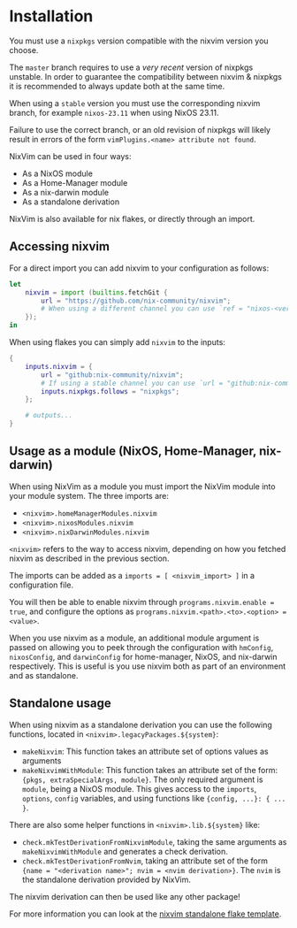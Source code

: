 # Installation

You must use a `nixpkgs` version compatible with the nixvim version you choose.

The `master` branch requires to use a _very recent_ version of nixpkgs unstable.
In order to guarantee the compatibility between nixvim & nixpkgs it is recommended to always update both at the same time.

When using a `stable` version you must use the corresponding nixvim branch, for example `nixos-23.11` when using NixOS 23.11.

Failure to use the correct branch, or an old revision of nixpkgs will likely result in errors of the form `vimPlugins.<name> attribute not found`.

NixVim can be used in four ways:
- As a NixOS module
- As a Home-Manager module
- As a nix-darwin module
- As a standalone derivation

NixVim is also available for nix flakes, or directly through an import.

## Accessing nixvim

For a direct import you can add nixvim to your configuration as follows:
```nix
let 
    nixvim = import (builtins.fetchGit {
        url = "https://github.com/nix-community/nixvim";
        # When using a different channel you can use `ref = "nixos-<version>"` to set it here
    });
in
```

When using flakes you can simply add `nixvim` to the inputs:
```nix
{
    inputs.nixvim = {
        url = "github:nix-community/nixvim";
        # If using a stable channel you can use `url = "github:nix-community/nixvim/nixos-<version>"`
        inputs.nixpkgs.follows = "nixpkgs";
    };

    # outputs...
}
```

## Usage as a module (NixOS, Home-Manager, nix-darwin)

When using NixVim as a module you must import the NixVim module into your module system.
The three imports are:
- `<nixvim>.homeManagerModules.nixvim`
- `<nixvim>.nixosModules.nixvim`
- `<nixvim>.nixDarwinModules.nixvim`

`<nixvim>` refers to the way to access nixvim, depending on how you fetched nixvim as described in the previous section.

The imports can be added as a `imports = [ <nixvim_import> ]` in a configuration file.

You will then be able to enable nixvim through `programs.nixvim.enable = true`, and configure the
options as `programs.nixvim.<path>.<to>.<option> = <value>`.

When you use nixvim as a module, an additional module argument is passed on allowing you to peek through the configuration with `hmConfig`, `nixosConfig`, and `darwinConfig` for home-manager, NixOS, and nix-darwin respectively.
This is useful is you use nixvim both as part of an environment and as standalone.

## Standalone usage

When using nixvim as a standalone derivation you can use the following functions, located in `<nixvim>.legacyPackages.${system}`:
- `makeNixvim`: This function takes an attribute set of options values as arguments
- `makeNixvimWithModule`: This function takes an attribute set of the form: `{pkgs, extraSpecialArgs, module}`.
  The only required argument is `module`, being a NixOS module. This gives access to the `imports`, `options`, `config` variables, and using functions like `{config, ...}: { ... }`.

There are also some helper functions in `<nixvim>.lib.${system}` like:
- `check.mkTestDerivationFromNixvimModule`, taking the same arguments as `makeNixvimWithModule` and generates a check derivation.
- `check.mkTestDerivationFromNvim`, taking an attribute set of the form `{name = "<derivation name>"; nvim = <nvim derivation>}`. The `nvim` is the standalone derivation provided by NixVim.

The nixvim derivation can then be used like any other package!

For more information you can look at the [nixvim standalone flake template](https://github.com/nix-community/nixvim/blob/main/templates/simple/flake.nix).
